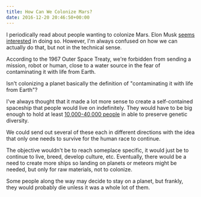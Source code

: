 ```yaml
---
title: How Can We Colonize Mars?
date: 2016-12-20 20:46:50+00:00
---
```


I periodically read about people wanting to colonize Mars. Elon Musk [seems interested](https://www.wired.com/2016/09/elon-musk-colonize-mars/) in doing so. However, I'm always confused on how we can actually do that, but not in the technical sense.

According to the 1967 Outer Space Treaty, we're forbidden from sending a mission, robot or human, close to a water source in the fear of contaminating it with life from Earth.

Isn't colonizing a planet basically the definition of "contaminating it with life from Earth"?

I've always thought that it made a lot more sense to create a self-contained spaceship that people would live on indefinitely. They would have to be big enough to hold at least [10,000-40,000 people](http://www.popularmechanics.com/space/deep-space/a10369/how-many-people-does-it-take-to-colonize-another-star-system-16654747/) in able to preserve genetic diversity.

We could send out several of these each in different directions with the idea that only one needs to survive for the human race to continue.

The objective wouldn't be to reach someplace specific, it would just be to continue to live, breed, develop culture, etc. Eventually, there would be a need to create more ships so landing on planets or meteors might be needed, but only for raw materials, not to colonize.

Some people along the way may decide to stay on a planet, but frankly, they would probably die unless it was a whole lot of them.
